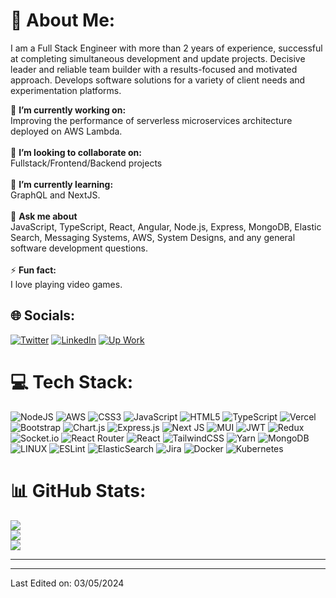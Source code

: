 
# 💫 About Me:

I am a Full Stack Engineer with more than 2 years of experience, successful at completing simultaneous development and update projects. Decisive leader and reliable team builder with a results-focused and motivated approach. Develops software solutions for a variety of client needs and experimentation platforms.

🔭 **I’m currently working on:**  <br>Improving the performance of serverless microservices architecture deployed on AWS Lambda.<br><br>👯 **I’m looking to collaborate on:**  <br>Fullstack/Frontend/Backend projects<br><br>🌱 **I’m currently learning:**  <br>GraphQL and NextJS.<br><br>💬 **Ask me about**  <br>JavaScript, TypeScript, React, Angular, Node.js, Express, MongoDB, Elastic Search, Messaging Systems, AWS, System Designs, and any general software development questions.<br><br>⚡ **Fun fact:**  <br>I love playing video games.


## 🌐 Socials:
[![Twitter](https://img.shields.io/badge/Twitter-%231DA1F2.svg?logo=Twitter&logoColor=white)](https://twitter.com/AgnihotriVatan) [![LinkedIn](https://img.shields.io/badge/LinkedIn-%230077B5.svg?logo=linkedin&logoColor=white)](https://www.linkedin.com/in/vatan-agnihotri/) [![Up Work](https://img.shields.io/badge/Upwork-494949?style=flat&logo=upwork)](https://www.upwork.com/freelancers/~01d46da04af1b1112e?mp_source=share) 

# 💻 Tech Stack:
![NodeJS](https://img.shields.io/badge/node.js-6DA55F?style=for-the-badge&logo=node.js&logoColor=white) ![AWS](https://img.shields.io/badge/AWS-%23FF9900.svg?style=for-the-badge&logo=amazon-aws&logoColor=white) ![CSS3](https://img.shields.io/badge/css3-%231572B6.svg?style=for-the-badge&logo=css3&logoColor=white) ![JavaScript](https://img.shields.io/badge/javascript-%23323330.svg?style=for-the-badge&logo=javascript&logoColor=%23F7DF1E) ![HTML5](https://img.shields.io/badge/html5-%23E34F26.svg?style=for-the-badge&logo=html5&logoColor=white) ![TypeScript](https://img.shields.io/badge/typescript-%23007ACC.svg?style=for-the-badge&logo=typescript&logoColor=white) ![Vercel](https://img.shields.io/badge/vercel-%23000000.svg?style=for-the-badge&logo=vercel&logoColor=white)  ![Bootstrap](https://img.shields.io/badge/bootstrap-%23563D7C.svg?style=for-the-badge&logo=bootstrap&logoColor=white)  ![Chart.js](https://img.shields.io/badge/chart.js-F5788D.svg?style=for-the-badge&logo=chart.js&logoColor=white) ![Express.js](https://img.shields.io/badge/express.js-%23404d59.svg?style=for-the-badge&logo=express&logoColor=%2361DAFB) ![Next JS](https://img.shields.io/badge/Next-black?style=for-the-badge&logo=next.js&logoColor=white) ![MUI](https://img.shields.io/badge/MUI-%230081CB.svg?style=for-the-badge&logo=material-ui&logoColor=white) ![JWT](https://img.shields.io/badge/JWT-black?style=for-the-badge&logo=JSON%20web%20tokens) ![Redux](https://img.shields.io/badge/redux-%23593d88.svg?style=for-the-badge&logo=redux&logoColor=white) ![Socket.io](https://img.shields.io/badge/Socket.io-black?style=for-the-badge&logo=socket.io&badgeColor=010101) ![React Router](https://img.shields.io/badge/React_Router-CA4245?style=for-the-badge&logo=react-router&logoColor=white) ![React](https://img.shields.io/badge/react-%2320232a.svg?style=for-the-badge&logo=react&logoColor=%2361DAFB) ![TailwindCSS](https://img.shields.io/badge/tailwindcss-%2338B2AC.svg?style=for-the-badge&logo=tailwind-css&logoColor=white) ![Yarn](https://img.shields.io/badge/yarn-%232C8EBB.svg?style=for-the-badge&logo=yarn&logoColor=white) ![MongoDB](https://img.shields.io/badge/MongoDB-%234ea94b.svg?style=for-the-badge&logo=mongodb&logoColor=white) ![LINUX](https://img.shields.io/badge/Linux-FCC624?style=for-the-badge&logo=linux&logoColor=black) ![ESLint](https://img.shields.io/badge/ESLint-4B3263?style=for-the-badge&logo=eslint&logoColor=white) ![ElasticSearch](https://img.shields.io/badge/-ElasticSearch-005571?style=for-the-badge&logo=elasticsearch) ![Jira](https://img.shields.io/badge/jira-%230A0FFF.svg?style=for-the-badge&logo=jira&logoColor=white) ![Docker](https://img.shields.io/badge/docker-%230db7ed.svg?style=for-the-badge&logo=docker&logoColor=white) ![Kubernetes](https://img.shields.io/badge/kubernetes-%23326ce5.svg?style=for-the-badge&logo=kubernetes&logoColor=white) 

 
# 📊 GitHub Stats:
![](https://github-readme-stats.vercel.app/api?username=VatanAgnihotri&theme=dark&hide_border=false&include_all_commits=false&count_private=false)<br/>
![](https://github-readme-streak-stats.herokuapp.com/?user=VatanAgnihotri&theme=dark&hide_border=false)<br/>
![](https://github-readme-stats.vercel.app/api/top-langs/?username=VatanAgnihotri&theme=dark&hide_border=false&include_all_commits=false&count_private=false&layout=compact)



---


------


Last Edited on: 03/05/2024
